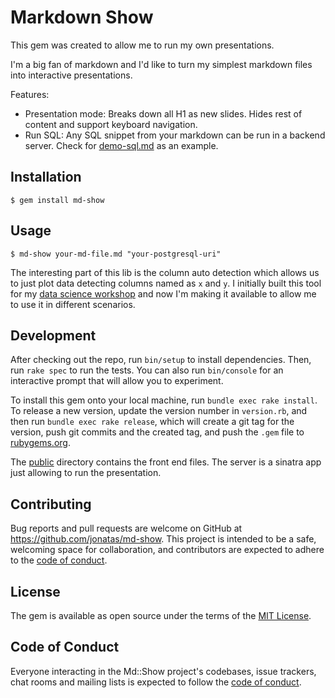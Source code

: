 # Markdown Show

This gem was created to allow me to run my own presentations.

I'm a big fan of markdown and I'd like to turn my simplest markdown files into
interactive presentations.

Features:

* Presentation mode: Breaks down all H1 as new slides. Hides rest of content and support keyboard navigation.
* Run SQL: Any SQL snippet from your markdown can be run in a backend server.
    Check for [demo-sql.md](./demo-sql.md) as an example.

## Installation

    $ gem install md-show

## Usage

    $ md-show your-md-file.md "your-postgresql-uri"

The interesting part of this lib is the column auto detection which allows us to
just plot data detecting columns named as `x` and `y`. I initially built this tool
for my [data science workshop](https://github.com/jonatas/sql-data-science-training)
and now I'm making it available to allow me to use it in different scenarios.

## Development

After checking out the repo, run `bin/setup` to install dependencies. Then, run `rake spec` to run the tests. You can also run `bin/console` for an interactive prompt that will allow you to experiment.

To install this gem onto your local machine, run `bundle exec rake install`. To release a new version, update the version number in `version.rb`, and then run `bundle exec rake release`, which will create a git tag for the version, push git commits and the created tag, and push the `.gem` file to [rubygems.org](https://rubygems.org).

The [public](./public) directory contains the front end files. The server is a
sinatra app just allowing to run the presentation.

## Contributing

Bug reports and pull requests are welcome on GitHub at https://github.com/jonatas/md-show. This project is intended to be a safe, welcoming space for collaboration, and contributors are expected to adhere to the [code of conduct](https://github.com/jonatas/md-show/blob/main/CODE_OF_CONDUCT.md).

## License

The gem is available as open source under the terms of the [MIT License](https://opensource.org/licenses/MIT).

## Code of Conduct

Everyone interacting in the Md::Show project's codebases, issue trackers, chat rooms and mailing lists is expected to follow the [code of conduct](https://github.com/jonatas/md-show/blob/main/CODE_OF_CONDUCT.md).
